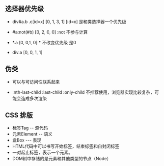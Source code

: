 ## 选择器优先级

- div#a.b .c[id=x]     [0, 1, 3, 1]   [id=x] 是和类选择器一个优先级
- #a:not(#b)       [0, 2, 0, 0] :not 不参与计算
- *.a          [0, 0,1, 0]     * 不改变优先级 是0

- div.a      [0, 0, 1, 1]

## 伪类

- 可以与可访问性联系起来

- :nth-last-child :last-child :only-child 不推荐使用，浏览器实现比较复杂，可能会造成多次渲染

## CSS 排版
- 标签Tag -- 源代码
- 元素Element -- 语义
- 盒Box --- 表现
- HTML代码中可以书写开始标签，结束标签和自封闭标签
- 一对起止标签，表示一个元素。
- DOM树中存储的是元素和其他类型的节点（Node）